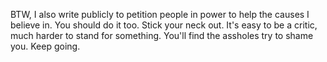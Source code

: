 BTW, I also write publicly to petition people in power to help the causes I believe in. You should do it too. Stick your neck out. It's easy to be a critic, much harder to stand for something. You'll find the assholes try to shame you. Keep going. 

